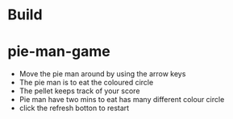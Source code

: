 # Build


# pie-man-game

* Move the pie man around by using the arrow keys
* The pie man is to eat the coloured circle
* The pellet keeps track of your score 
* Pie man have two mins to eat has many different colour circle
* click the refresh botton to restart


